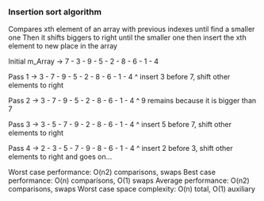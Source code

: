 ﻿### Insertion sort algorithm

Compares xth element of an array with previous indexes until find a smaller one
Then it shifts biggers to right until the smaller one then insert the xth element to new place in the array

Initial m_Array    -> 7 - 3 - 9 - 5 - 2 - 8 - 6 - 1 - 4

Pass 1             -> 3 - 7 - 9 - 5 - 2 - 8 - 6 - 1 - 4
                      ^
                      insert 3 before 7, shift other elements to right

Pass 2             -> 3 - 7 - 9 - 5 - 2 - 8 - 6 - 1 - 4
                              ^
                              9 remains because it is bigger than 7

Pass 3             -> 3 - 5 - 7 - 9 - 2 - 8 - 6 - 1 - 4
                          ^
                          insert 5 before 7, shift other elements to right

Pass 4             -> 2 - 3 - 5 - 7 - 9 - 8 - 6 - 1 - 4
                      ^
                      insert 2 before 3, shift other elements to right
and goes on...

Worst case performance: O(n2) comparisons, swaps
Best case performance: O(n) comparisons, O(1) swaps
Average performance: O(n2) comparisons, swaps
Worst case space complexity: O(n) total, O(1) auxiliary